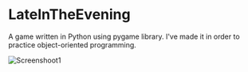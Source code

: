# LateInTheEvening
A game written in Python using pygame library. I've made it in order to practice object-oriented programming.

![Screenshoot1](./img/screenshoot1.png)
